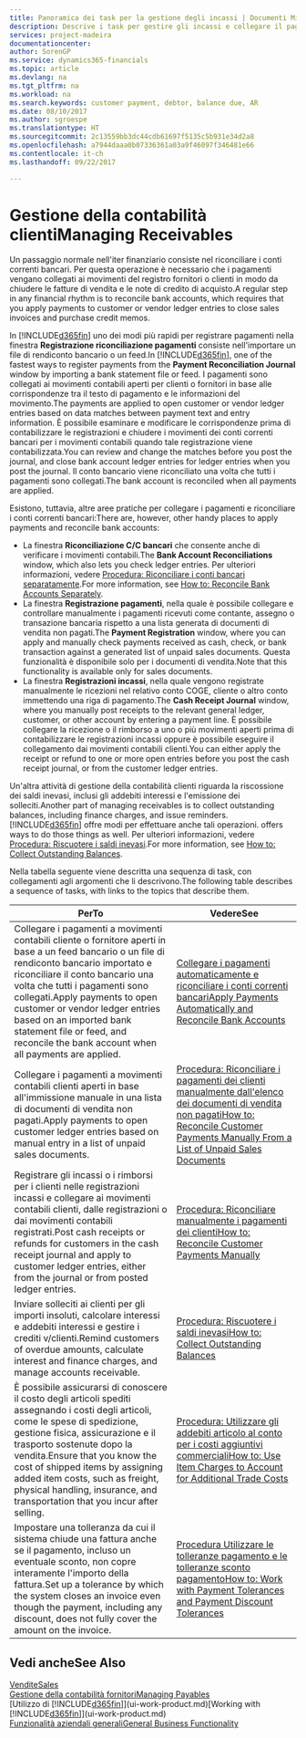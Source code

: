 ```yaml
---
title: Panoramica dei task per la gestione degli incassi | Documenti Microsoft
description: Descrive i task per gestire gli incassi e collegare il pagamento ai movimenti contabili cliente o fornitore.
services: project-madeira
documentationcenter: 
author: SorenGP
ms.service: dynamics365-financials
ms.topic: article
ms.devlang: na
ms.tgt_pltfrm: na
ms.workload: na
ms.search.keywords: customer payment, debtor, balance due, AR
ms.date: 08/10/2017
ms.author: sgroespe
ms.translationtype: HT
ms.sourcegitcommit: 2c13559bb3dc44cdb61697f5135c5b931e34d2a8
ms.openlocfilehash: a7944daaa0b07336361a03a9f46097f346481e66
ms.contentlocale: it-ch
ms.lasthandoff: 09/22/2017

---
```

# <a name="managing-receivables"></a><span data-ttu-id="439fe-103">Gestione della contabilità clienti</span><span class="sxs-lookup"><span data-stu-id="439fe-103">Managing Receivables</span></span>
<span data-ttu-id="439fe-104">Un passaggio normale nell'iter finanziario consiste nel riconciliare i conti correnti bancari. Per questa operazione è necessario che i pagamenti vengano collegati ai movimenti del registro fornitori o clienti in modo da chiudere le fatture di vendita e le note di credito di acquisto.</span><span class="sxs-lookup"><span data-stu-id="439fe-104">A regular step in any financial rhythm is to reconcile bank accounts, which requires that you apply payments to customer or vendor ledger entries to close sales invoices and purchase credit memos.</span></span>  

<span data-ttu-id="439fe-105">In [!INCLUDE[d365fin](includes/d365fin_md.md)] uno dei modi più rapidi per registrare pagamenti nella finestra **Registrazione riconciliazione pagamenti** consiste nell'importare un file di rendiconto bancario o un feed.</span><span class="sxs-lookup"><span data-stu-id="439fe-105">In [!INCLUDE[d365fin](includes/d365fin_md.md)], one of the fastest ways to register payments from the **Payment Reconciliation Journal** window by importing a bank statement file or feed.</span></span> <span data-ttu-id="439fe-106">I pagamenti sono collegati ai movimenti contabili aperti per clienti o fornitori in base alle corrispondenze tra il testo di pagamento e le informazioni del movimento.</span><span class="sxs-lookup"><span data-stu-id="439fe-106">The payments are applied to open customer or vendor ledger entries based on data matches between payment text and entry information.</span></span> <span data-ttu-id="439fe-107">È possibile esaminare e modificare le corrispondenze prima di contabilizzare le registrazioni e chiudere i movimenti dei conti correnti bancari per i movimenti contabili quando tale registrazione viene contabilizzata.</span><span class="sxs-lookup"><span data-stu-id="439fe-107">You can review and change the matches before you post the journal, and close bank account ledger entries for ledger entries when you post the journal.</span></span> <span data-ttu-id="439fe-108">Il conto bancario viene riconciliato una volta che tutti i pagamenti sono collegati.</span><span class="sxs-lookup"><span data-stu-id="439fe-108">The bank account is reconciled when all payments are applied.</span></span>

<span data-ttu-id="439fe-109">Esistono, tuttavia, altre aree pratiche per collegare i pagamenti e riconciliare i conti correnti bancari:</span><span class="sxs-lookup"><span data-stu-id="439fe-109">There are, however, other handy places to apply payments and reconcile bank accounts:</span></span>  

* <span data-ttu-id="439fe-110">La finestra **Riconciliazione C/C bancari** che consente anche di verificare i movimenti contabili.</span><span class="sxs-lookup"><span data-stu-id="439fe-110">The **Bank Account Reconciliations** window, which also lets you check ledger entries.</span></span> <span data-ttu-id="439fe-111">Per ulteriori informazioni, vedere [Procedura: Riconciliare i conti bancari separatamente](bank-how-reconcile-bank-accounts-separately.md).</span><span class="sxs-lookup"><span data-stu-id="439fe-111">For more information, see [How to: Reconcile Bank Accounts Separately](bank-how-reconcile-bank-accounts-separately.md).</span></span>  
* <span data-ttu-id="439fe-112">La finestra **Registrazione pagamenti**, nella quale è possibile collegare e controllare manualmente i pagamenti ricevuti come contante, assegno o transazione bancaria rispetto a una lista generata di documenti di vendita non pagati.</span><span class="sxs-lookup"><span data-stu-id="439fe-112">The **Payment Registration** window, where you can apply and manually check payments received as cash, check, or bank transaction against a generated list of unpaid sales documents.</span></span> <span data-ttu-id="439fe-113">Questa funzionalità è disponibile solo per i documenti di vendita.</span><span class="sxs-lookup"><span data-stu-id="439fe-113">Note that this functionality is available only for sales documents.</span></span>  
* <span data-ttu-id="439fe-114">La finestra **Registrazioni incassi**, nella quale vengono registrate manualmente le ricezioni nel relativo conto COGE, cliente o altro conto immettendo una riga di pagamento.</span><span class="sxs-lookup"><span data-stu-id="439fe-114">The **Cash Receipt Journal** window, where you manually post receipts to the relevant general ledger, customer, or other account by entering a payment line.</span></span> <span data-ttu-id="439fe-115">È possibile collegare la ricezione o il rimborso a uno o più movimenti aperti prima di contabilizzare le registrazioni incassi oppure è possibile eseguire il collegamento dai movimenti contabili clienti.</span><span class="sxs-lookup"><span data-stu-id="439fe-115">You can either apply the receipt or refund to one or more open entries before you post the cash receipt journal, or from the customer ledger entries.</span></span>  

<span data-ttu-id="439fe-116">Un'altra attività di gestione della contabilità clienti riguarda la riscossione dei saldi inevasi, inclusi gli addebiti interessi e l'emissione dei solleciti.</span><span class="sxs-lookup"><span data-stu-id="439fe-116">Another part of managing receivables is to collect outstanding balances, including finance charges, and issue reminders.</span></span> [!INCLUDE[d365fin](includes/d365fin_md.md)]<span data-ttu-id="439fe-117"> offre modi per effettuare anche tali operazioni.</span><span class="sxs-lookup"><span data-stu-id="439fe-117"> offers ways to do those things as well.</span></span> <span data-ttu-id="439fe-118">Per ulteriori informazioni, vedere [Procedura: Riscuotere i saldi inevasi](receivables-collect-outstanding-balances.md).</span><span class="sxs-lookup"><span data-stu-id="439fe-118">For more information, see [How to: Collect Outstanding Balances](receivables-collect-outstanding-balances.md).</span></span>  

<span data-ttu-id="439fe-119">Nella tabella seguente viene descritta una sequenza di task, con collegamenti agli argomenti che li descrivono.</span><span class="sxs-lookup"><span data-stu-id="439fe-119">The following table describes a sequence of tasks, with links to the topics that describe them.</span></span>  

| <span data-ttu-id="439fe-120">Per</span><span class="sxs-lookup"><span data-stu-id="439fe-120">To</span></span> | <span data-ttu-id="439fe-121">Vedere</span><span class="sxs-lookup"><span data-stu-id="439fe-121">See</span></span> |
| --- | --- |
| <span data-ttu-id="439fe-122">Collegare i pagamenti a movimenti contabili cliente o fornitore aperti in base a un feed bancario o un file di rendiconto bancario importato e riconciliare il conto bancario una volta che tutti i pagamenti sono collegati.</span><span class="sxs-lookup"><span data-stu-id="439fe-122">Apply payments to open customer or vendor ledger entries based on an imported bank statement file or feed, and reconcile the bank account when all payments are applied.</span></span> |[<span data-ttu-id="439fe-123">Collegare i pagamenti automaticamente e riconciliare i conti correnti bancari</span><span class="sxs-lookup"><span data-stu-id="439fe-123">Apply Payments Automatically and Reconcile Bank Accounts</span></span>](receivables-apply-payments-auto-reconcile-bank-accounts.md) |
| <span data-ttu-id="439fe-124">Collegare i pagamenti a movimenti contabili clienti aperti in base all'immissione manuale in una lista di documenti di vendita non pagati.</span><span class="sxs-lookup"><span data-stu-id="439fe-124">Apply payments to open customer ledger entries based on manual entry in a list of unpaid sales documents.</span></span> |[<span data-ttu-id="439fe-125">Procedura: Riconciliare i pagamenti dei clienti manualmente dall'elenco dei documenti di vendita non pagati</span><span class="sxs-lookup"><span data-stu-id="439fe-125">How to: Reconcile Customer Payments Manually From a List of Unpaid Sales Documents</span></span>](receivables-how-reconcile-customer-payments-list-unpaid-sales-documents.md) |
| <span data-ttu-id="439fe-126">Registrare gli incassi o i rimborsi per i clienti nelle registrazioni incassi e collegare ai movimenti contabili clienti, dalle registrazioni o dai movimenti contabili registrati.</span><span class="sxs-lookup"><span data-stu-id="439fe-126">Post cash receipts or refunds for customers in the cash receipt journal and apply to customer ledger entries, either from the journal or from posted ledger entries.</span></span> |[<span data-ttu-id="439fe-127">Procedura: Riconciliare manualmente i pagamenti dei clienti</span><span class="sxs-lookup"><span data-stu-id="439fe-127">How to: Reconcile Customer Payments Manually</span></span>](receivables-how-apply-sales-transactions-manually.md) |
| <span data-ttu-id="439fe-128">Inviare solleciti ai clienti per gli importi insoluti, calcolare interessi e addebiti interessi e gestire i crediti v/clienti.</span><span class="sxs-lookup"><span data-stu-id="439fe-128">Remind customers of overdue amounts, calculate interest and finance charges, and manage accounts receivable.</span></span> |[<span data-ttu-id="439fe-129">Procedura: Riscuotere i saldi inevasi</span><span class="sxs-lookup"><span data-stu-id="439fe-129">How to: Collect Outstanding Balances</span></span>](receivables-collect-outstanding-balances.md) |
|<span data-ttu-id="439fe-130">È possibile assicurarsi di conoscere il costo degli articoli spediti assegnando i costi degli articoli, come le spese di spedizione, gestione fisica, assicurazione e il trasporto sostenute dopo la vendita.</span><span class="sxs-lookup"><span data-stu-id="439fe-130">Ensure that you know the cost of shipped items by assigning added item costs, such as freight, physical handling, insurance, and transportation that you incur after selling.</span></span>|[<span data-ttu-id="439fe-131">Procedura: Utilizzare gli addebiti articolo al conto per i costi aggiuntivi commerciali</span><span class="sxs-lookup"><span data-stu-id="439fe-131">How to: Use Item Charges to Account for Additional Trade Costs</span></span>](payables-how-assign-item-charges.md)|
|<span data-ttu-id="439fe-132">Impostare una tolleranza da cui il sistema chiude una fattura anche se il pagamento, incluso un eventuale sconto, non copre interamente l'importo della fattura.</span><span class="sxs-lookup"><span data-stu-id="439fe-132">Set up a tolerance by which the system closes an invoice even though the payment, including any discount, does not fully cover the amount on the invoice.</span></span>|[<span data-ttu-id="439fe-133">Procedura Utilizzare le tolleranze pagamento e le tolleranze sconto pagamento</span><span class="sxs-lookup"><span data-stu-id="439fe-133">How to: Work with Payment Tolerances and Payment Discount Tolerances</span></span>](finance-payment-tolerance-and-payment-discount-tolerance.md)|
## <a name="see-also"></a><span data-ttu-id="439fe-134">Vedi anche</span><span class="sxs-lookup"><span data-stu-id="439fe-134">See Also</span></span>
[<span data-ttu-id="439fe-135">Vendite</span><span class="sxs-lookup"><span data-stu-id="439fe-135">Sales</span></span>](sales-manage-sales.md)  
[<span data-ttu-id="439fe-136">Gestione della contabilità fornitori</span><span class="sxs-lookup"><span data-stu-id="439fe-136">Managing Payables</span></span>](payables-manage-payables.md)  
<span data-ttu-id="439fe-137">[Utilizzo di [!INCLUDE[d365fin](includes/d365fin_md.md)]](ui-work-product.md)</span><span class="sxs-lookup"><span data-stu-id="439fe-137">[Working with [!INCLUDE[d365fin](includes/d365fin_md.md)]](ui-work-product.md)</span></span>  
[<span data-ttu-id="439fe-138">Funzionalità aziendali generali</span><span class="sxs-lookup"><span data-stu-id="439fe-138">General Business Functionality</span></span>](ui-across-business-areas.md)


